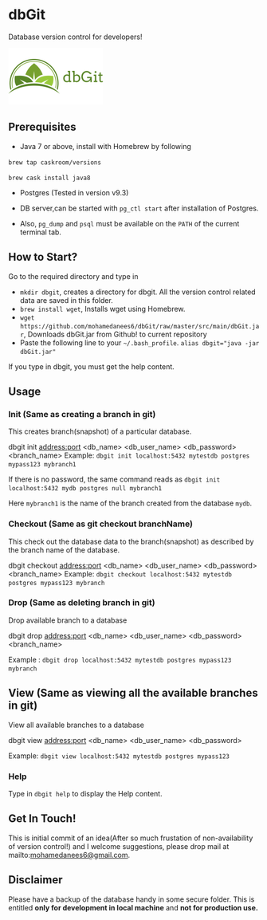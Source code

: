 # dbGit
Database version control for developers!

![dbGit Logo](https://github.com/mohamedanees6/dbGit/raw/master/src/main/resources/dbGit.png)

## Prerequisites

- Java 7 or above, install with Homebrew by following

`brew tap caskroom/versions`

`brew cask install java8`

- Postgres (Tested in version v9.3)

- DB server,can be started with `pg_ctl start` after installation of Postgres.

- Also, `pg_dump` and `psql` must be available on the `PATH` of the current terminal tab.

## How to Start?
Go to the required directory and type in 
- `mkdir dbgit`, creates a directory for dbgit. All the version control related data are saved in this folder.
- `brew install wget`, Installs wget using Homebrew.
- `wget https://github.com/mohamedanees6/dbGit/raw/master/src/main/dbGit.jar`, Downloads dbGit.jar from Github! to current repository
-  Paste the following line to your `~/.bash_profile`.
`alias dbgit="java -jar dbGit.jar"`

If you type in dbgit, you must get the help content.

## Usage

### Init (Same as creating a branch in git)
This creates branch(snapshot) of a particular database. 

dbgit init <address:port> <db_name> <db_user_name> <db_password> <branch_name>
Example: `dbgit init localhost:5432 mytestdb postgres mypass123 mybranch1`

If there is no password, the same command reads as `dbgit init localhost:5432 mydb postgres null mybranch1`

Here `mybranch1` is the name of the branch created from the database `mydb`.


### Checkout (Same as git checkout branchName)
This check out the database data to the branch(snapshot) as described by the branch name of the database.

dbgit checkout <address:port> <db_name> <db_user_name> <db_password> <branch_name>
Example: `dbgit checkout localhost:5432 mytestdb postgres mypass123 mybranch`

### Drop (Same as deleting branch in git)

Drop available branch to a database

dbgit drop <address:port> <db_name> <db_user_name> <db_password> <branch_name>

Example : `dbgit drop localhost:5432 mytestdb postgres mypass123 mybranch`

## View (Same as viewing all the available branches in git)

View all available branches to a database
 
dbgit view <address:port> <db_name> <db_user_name> <db_password>
 
Example: `dbgit view localhost:5432 mytestdb postgres mypass123`

### Help 
Type in `dbgit help` to display the Help content.

## Get In Touch!
This is initial commit of an idea(After so much frustation of non-availability of version control!) and I welcome suggestions, please drop mail at mailto:mohamedanees6@gmail.com.

## Disclaimer
Please have a backup of the database handy in some secure folder. This is entitled **only for development in local machine** and **not for production use.**
